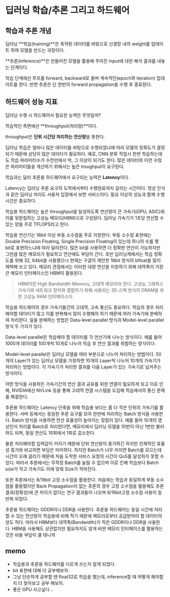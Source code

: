# 딥러닝 학습/추론 그리고 하드웨어

## 학습과 추론 개념

딥러닝 **학습(training)**은 축적된 데이터를 바탕으로 신경망 내의 weight를 업데이트 하여 모델을 만드는 과정이다.

**추론(inference)**은 만들어진 모델을 활용해 주어진 input에 대한 해석 결과를 내놓는 단계이다.



학습 단계에선 루프를 forward, backward로 돌며 계속적인(epoch와 iteration) 업데이트를 한다. 반면 추론은 단 한번의 forward propagation을 수행 후 종료된다.



## 하드웨어 성능 지표

딥러닝 수행 시 하드웨어서 필요한 능력은 무엇일까? 

학습적인 측면에선 **throughput(처리량)**이다. 

throughput은 **단위 시간당 처리하는 연산량**을 뜻한다. 

딥러닝 학습은 얼마나 많은 데이터를 바탕으로 수행되었냐에 따라 모델의 정확도가 결정되기 때문에 상당히 많은 데이터가 필요하다. 예로, CNN 분류 작업시 한번 학습하는데도 학습 파라미터수가 수천만에서 억, 그 이상이 되기도 한다. 많은 데이터와 이런 수많은 파라미터들을 계산하기 위해서는 높은 troughput이 요구된다.



학습과는 달리 추론용 하드웨어에서 요구되는 능력은 **Latency**이다.

Latency는 딥러닝 추론 요구의 도착에서부터 수행완료까지 걸리는 시간이다. 영상 인식과 같은 딥러닝 처리도 사용자 입장에서 보면 서비스이다. 필요 이상의 성능과 함께 수행 시간은 중요하다. 





학습용 하드웨어는 높은 throughput을 달성하도록 연산량이 큰 가속기(GPU, ASIC)와 이를 뒷받침하는 고성능 메모리(HBM)으로 구성된다. 딥러닝 가속기가 1초당 연산할 수 있는 양을 주로 TFLOPS라고 한다.

학습용 연산기는 16bit 이상 부동 소수점을 주로 지원한다. 부동 소수점 표현에는 Double Precision Floating, Single Precision Floating이 있는데 하나의 수를 몇 bit로 표현하느냐에 따라 달라진다. 많은 bit을 사용하면 더 정확한 연산이 가능하지만 그만큼 많은 메모리가 필요하고 연산에도 부담이 간다. 초반 딥러닝계에서는 학습 정확도를 위해 32, 64bit을 사용했으나 현재는 구글이 제안한 16bit 방식의 bfloat을 많이 채택해 쓰고 있다. 메모리 관점에서는 이러한 대량 연산을 지원하기 위해 대역폭이 가장 큰 메모리 인터페이스인 HBM이 활용된다.

> HBM이란 High Bandwidth Memory, 고대역 메모리라 한다. 고성능 그래픽스 가속기와 네트워크 장치와 결합하기 위해 사용되는 3D 스택 방식의 DRAM을 위한 고성능 RAM 인터페이스다.



학습용 하드웨어의 경우 가속기들간의 고대역, 고속 통신도 중요하다. 학습의 경우 처리해야할 데이터가 많고 이를 반복해서 많이 수행해야 하기 때문에 여러 가속기에 분배하여 처리한다. 일을 분배하는 방법은 Data-level parallel 방식과 Model-level parallel 방식 두 가지가 있다.

Data-level parallel은 학습해야 할 데이터를 각 연산기에 나누는 방식이다. 예를 들어 1000개 데이터를 100개씩 10개로 나누어 학습 후 연산 결과를 취합하는 방식이다.

Model-level parallel은 딥러닝 모델을 여러 부분으로 나누어 처리하는 방법이다. 50개의 Layer가 있는 딥러닝 모델을 가정하면 10개의 Layer씩 나누어 10개의 가속기가 처리하는 방법이다. 각 가속기가 처리한 결과를 다음 Layer가 있는 가속기로 넘겨주는 방식이다.

어떤 방식을 사용하든 가속기간의 연산 결과 공유를 위한 연결이 필요하게 되고 이로 인해, NVIDIA에선 NVLink 등을 통해 고대역 연결 시스템을 도입해 학습에서의 통신 문제를 해결한다.



추론용 하드웨어는 Latency 단축을 위해 학습용 보다는 좀 더 작은 단위의 가속기를 활용한다. 서버 등에서는 동일한 추론 요구를 모아 한번에 처리하는 Batch 방식을 사용한다. Batch 방식을 사용하면 연산 효율성이 높아지는 장점이 있다. 예를 들어 10개의 영상인식 처리를 Batch로 처리한다면, 메모리에서 딥러닝 모델을 10번이 아닌 1번만 불러와도 되며, 동일 연산도 10회에서 1회로 감소한다.

물론 처리해야할 입력값이 커지기 때문에 단위 연산량이 증가하긴 하지만 전체적인 효율성 증가와 비교하면 부담은 미미하다. 하지만 Batch가 너무 커지면 Batch를 모으는데 시간이 오래 걸리기 때문에 처음 도착한 서비스 요청의 시간이 QoS를 달성하지 못할 수 있다. 따라서 추론에서는 무작정 Batch를 늘릴 수 없으며 이로 인해 학습보다 Batch size가 작고 가속기도 이에 맞춰 Size가 작아진다. 

또한 추론에서는 8/16bit 고정 소수점을 활용한다. 처음에는 학습과 동일하게 부동 소수점을 활용했지만 Back Propagation이 없는 추론의 경우 고정 소수점을 활용해도 추론 결과(정확성)에 큰 차이가 없다는 연구 결과들이 나오며 8/16bit고정 소수점 사용이 일반화 되었다.



추론용 하드웨어는 GDDR이나 DDR을 사용한다. 추론용 하드웨어는 동일 시간에 처리할 수 있는 연산량이 학습용에 비해 작기 때문에 메모리로부터 공급받아야 할 데이터의 양도 적다. 따라서 HBM보다 대역폭(Bandwidth)가 작은 GDDR이나 DDR을 사용한다. HBM을 사용해도 상관없지만 필요하지도 않게 비싼 메모리 인터페이스를 활용하는 것은 비용 부담이 클 테니까



## memo

- 학습용과 추론용 하드웨어를 다르게 쓰는지 알게 되었다.
- bit 표현에 대해 더 공부해보자.
- 그냥 단순하게 공부할 땐 float32로 학습을 했는데, inference할 때 어떻게 해야할지 더 찾아보고 공부 해보자.
- 좋은 GPU 사고싶다...



